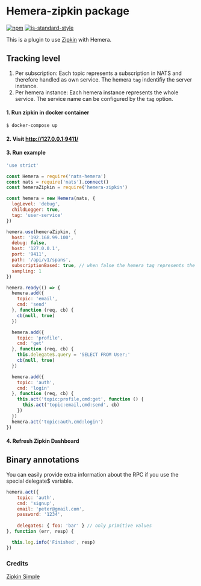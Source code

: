# Hemera-zipkin package

[![npm](https://img.shields.io/npm/v/hemera-zipkin.svg?maxAge=3600)](https://www.npmjs.com/package/hemera-zipkin)
[![js-standard-style](https://img.shields.io/badge/code%20style-standard-brightgreen.svg)](http://standardjs.com)

This is a plugin to use [Zipkin](http://zipkin.io/) with Hemera.

## Tracking level

1. Per subscription: Each topic represents a subscription in NATS and therefore handled as own service. The hemera `tag` indentifiy the server instance.
2. Per hemera instance: Each hemera instance represents the whole service. The service name can be configured by the `tag` option.

#### 1. Run zipkin in docker container
```
$ docker-compose up
```
#### 2. Visit http://127.0.0.1:9411/

#### 3. Run example

```js
'use strict'

const Hemera = require('nats-hemera')
const nats = require('nats').connect()
const hemeraZipkin = require('hemera-zipkin')

const hemera = new Hemera(nats, {
  logLevel: 'debug',
  childLogger: true,
  tag: 'user-service'
})

hemera.use(hemeraZipkin, {
  host: '192.168.99.100',
  debug: false,
  host: '127.0.0.1',
  port: '9411',
  path: '/api/v1/spans',
  subscriptionBased: true, // when false the hemera tag represents the service otherwise the NATS topic name
  sampling: 1
})

hemera.ready(() => {
  hemera.add({
    topic: 'email',
    cmd: 'send'
  }, function (req, cb) {
    cb(null, true)
  })

  hemera.add({
    topic: 'profile',
    cmd: 'get'
  }, function (req, cb) {
    this.delegate$.query = 'SELECT FROM User;'
    cb(null, true)
  })

  hemera.add({
    topic: 'auth',
    cmd: 'login'
  }, function (req, cb) {
    this.act('topic:profile,cmd:get', function () {
      this.act('topic:email,cmd:send', cb)
    })
  })
  hemera.act('topic:auth,cmd:login')
})
```

#### 4. Refresh Zipkin Dashboard

## Binary annotations

You can easily provide extra information about the RPC if you use the special delegate$ variable.

```js
hemera.act({
    topic: 'auth',
    cmd: 'signup',
    email: 'peter@gmail.com',
    password: '1234',
    
    delegate$: { foo: 'bar' } // only primitive values
}, function (err, resp) {

  this.log.info('Finished', resp)
})
```

### Credits

[Zipkin Simple](https://github.com/paolochiodi/zipkin-simple)
